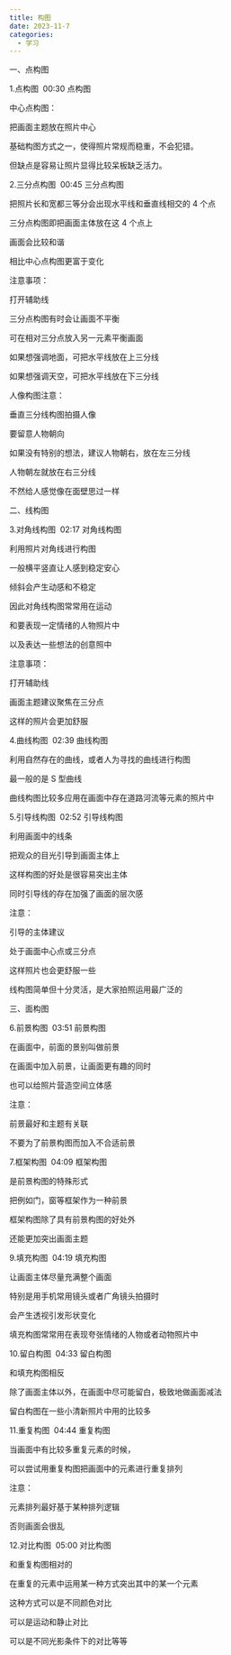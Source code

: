 ```yaml
---
title: 构图
date: 2023-11-7
categories:
  - 学习
---
```


一、点构图

1.点构图 ﻿
00:30
点构图

中心点构图：

把画面主题放在照片中心

基础构图方式之一，使得照片常规而稳重，不会犯错。

但缺点是容易让照片显得比较呆板缺乏活力。

2.三分点构图 ﻿
00:45
三分点构图

把照片长和宽都三等分会出现水平线和垂直线相交的 4 个点

三分点构图即把画面主体放在这 4 个点上

画面会比较和谐

相比中心点构图更富于变化

注意事项：

打开辅助线

三分点构图有时会让画面不平衡

可在相对三分点放入另一元素平衡画面

如果想强调地面，可把水平线放在上三分线

如果想强调天空，可把水平线放在下三分线

人像构图注意：

垂直三分线构图拍摄人像

要留意人物朝向

如果没有特别的想法，建议人物朝右，放在左三分线

人物朝左就放在右三分线

不然给人感觉像在面壁思过一样

二、线构图

3.对角线构图 ﻿
02:17
对角线构图

利用照片对角线进行构图

一般横平竖直让人感到稳定安心

倾斜会产生动感和不稳定

因此对角线构图常常用在运动

和要表现一定情绪的人物照片中

以及表达一些想法的创意照中

注意事项：

打开辅助线

画面主题建议聚焦在三分点

这样的照片会更加舒服

4.曲线构图 ﻿
02:39
曲线构图

利用自然存在的曲线，或者人为寻找的曲线进行构图

最一般的是 S 型曲线

曲线构图比较多应用在画面中存在道路河流等元素的照片中

5.引导线构图 ﻿
02:52
引导线构图

利用画面中的线条

把观众的目光引导到画面主体上

这样构图的好处是很容易突出主体

同时引导线的存在加强了画面的层次感

注意：

引导的主体建议

处于画面中心点或三分点

这样照片也会更舒服一些

线构图简单但十分灵活，是大家拍照运用最广泛的

三、面构图

6.前景构图 ﻿
03:51
前景构图

在画面中，前面的景别叫做前景

在画面中加入前景，让画面更有趣的同时

也可以给照片营造空间立体感

注意：

前景最好和主题有关联

不要为了前景构图而加入不合适前景

7.框架构图 ﻿
04:09
框架构图

是前景构图的特殊形式

把例如门，窗等框架作为一种前景

框架构图除了具有前景构图的好处外

还能更加突出画面主题

9.填充构图 ﻿
04:19
填充构图

让画面主体尽量充满整个画面

特别是用手机常用镜头或者广角镜头拍摄时

会产生透视引发形状变化

填充构图常常用在表现夸张情绪的人物或者动物照片中

10.留白构图 ﻿
04:33
留白构图

和填充构图相反

除了画面主体以外，在画面中尽可能留白，极致地做画面减法

留白构图在一些小清新照片中用的比较多

11.重复构图 ﻿
04:44
重复构图

当画面中有比较多重复元素的时候，

可以尝试用重复构图把画面中的元素进行重复排列

注意：

元素排列最好基于某种排列逻辑

否则画面会很乱

12.对比构图 ﻿
05:00
对比构图

和重复构图相对的

在重复的元素中运用某一种方式突出其中的某一个元素

这种方式可以是不同颜色对比

可以是运动和静止对比

可以是不同光影条件下的对比等等
